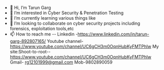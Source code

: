 - 👋 Hi, I’m Tarun Garg
- 👀 I’m interested in Cyber Security & Penetration Testing
- 🌱 I’m currently learning various things like
- 💞️ I’m looking to collaborate on cyber security projects including forensics, exploitation tools,etc
- 📫 How to reach me --
          Linkedin -https://www.linkedin.com/in/tarun-garg-892807165/
          Youtube channel-https://www.youtube.com/channel/UC6gCH3m0OqnHubKyFMTPhlw
          My site:Shoot-to-root-- https://www.youtube.com/channel/UC6gCH3m0OqnHubKyFMTPhlw
          Gmail- rg12101999@gmail.com
          Mob-9802890059
          
  

<!---
tarungarg1999/tarungarg1999 is a ✨ special ✨ repository because its `README.md` (this file) appears on your GitHub profile.
You can click the Preview link to take a look at your changes.
--->
